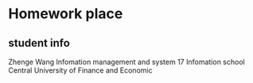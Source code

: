 Homework place 
===========
student info
--------------
Zhenge Wang
Infomation management and system 17 
Infomation school
Central University of Finance and Economic

```hello
```